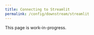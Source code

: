 ```yaml
---
title: Connecting to Streamlit
permalink: /config/downstream/streamlit
---
```


<InfoBox>
  This page is work-in-progress.
</InfoBox>